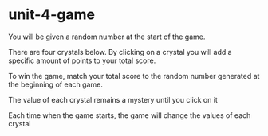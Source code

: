 # unit-4-game
You will be given a random number at the start of the game.

There are four crystals below. By clicking on a crystal you will add a specific amount of points to your total score.

To win the game, match your total score to the random number generated at the beginning of each game.

The value of each crystal remains a mystery until you click on it

Each time when the game starts, the game will change the values of each crystal